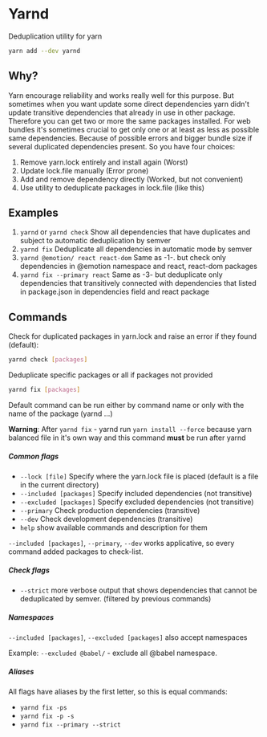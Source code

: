 # Yarnd

Deduplication utility for yarn

```sh
yarn add --dev yarnd
```


## Why?

Yarn encourage reliability and works really well for this purpose.
But sometimes when you want update some direct dependencies yarn didn't update transitive dependencies that already in use in other package. Therefore you can get two or more the same packages installed. For web bundles it's sometimes crucial to get only one or at least as less as possible same dependencies. Because of possible errors and bigger bundle size if several duplicated dependencies present.
So you have four choices:
1. Remove yarn.lock entirely and install again (Worst)
2. Update lock.file manually (Error prone)
3. Add and remove dependency directly (Worked, but not convenient)
4. Use utility to deduplicate packages in lock.file (like this)

## Examples 

1. ```yarnd``` or ```yarnd check``` Show all dependencies that have duplicates and subject to automatic deduplication by semver
2. ```yarnd fix``` Deduplicate all dependencies in automatic mode by semver
3. ```yarnd @emotion/ react react-dom``` Same as -1-. but check only dependencies in @emotion namespace and react, react-dom packages
4. ```yarnd fix --primary react``` Same as -3- but deduplicate only dependencies that transitively connected with dependencies that listed in package.json in dependencies field and react package

## Commands

Check for duplicated packages in yarn.lock and raise an error if they found (default):
```sh
yarnd check [packages]
``` 
Deduplicate specific packages or all if packages not provided
```sh
yarnd fix [packages] 
``` 
Default command can be run either by command name or only with the name of the package (yarnd ...)

**Warning**: After ```yarnd fix``` - yarnd run ```yarn install --force``` because yarn balanced file in it's own way and this command **must** be run after yarnd

##### Common flags

- ```--lock [file]``` Specify where the yarn.lock file is placed (default is a file in the current directory)
- ```--included [packages]``` Specify included dependencies (not transitive)
- ```--excluded [packages]``` Specify excluded dependencies (not transitive)
- ```--primary``` Check production dependencies (transitive)
- ```--dev``` Check development dependencies (transitive)
- ```help``` show available commands and description for them

```--included [packages]```, ```--primary```, ```--dev``` works applicative, so every command added packages to check-list.
##### Check flags

- ```--strict``` more verbose output that shows dependencies that cannot be deduplicated by semver. (filtered by previous commands)

##### Namespaces

```--included [packages]```, ```--excluded [packages]``` also accept namespaces

Example: ```--excluded @babel/``` - exclude all @babel namespace.

##### Aliases

All flags have aliases by the first letter, so this is equal commands: 
- ```yarnd fix -ps```
- ```yarnd fix -p -s```
- ```yarnd fix --primary --strict```
